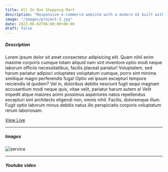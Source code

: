 ```yaml
---
title: All In One Shopping Mart
description: "Responsive e-commerce website with a modern UI built with Next.js, React.js, and TailwindCSS."
image: "/images/project-3.jpg"
date: 2023-06-02T06:00:00+00:00
draft: false
---
```


##### Description

Lorem ipsum dolor sit amet consectetur adipisicing elit. Quam nihil enim maxime corporis cumque totam aliquid nam sint inventore optio modi neque laborum officiis necessitatibus, facilis placeat pariatur! Voluptatem, sed harum pariatur adipisci voluptates voluptatum cumque, porro sint minima similique magni perferendis fuga! Optio vel ipsum excepturi tempore reiciendis id quidem? Vel in, doloribus debitis nesciunt fugit sequi magnam accusantium modi neque quis, vitae velit, pariatur harum autem a! Velit impedit atque maiores animi possimus asperiores natus repellendus excepturi sint architecto eligendi non, omnis nihil. Facilis, doloremque illum. Fugit optio laborum minus debitis natus illo perspiciatis corporis voluptatum rerum laboriosam.

[View Live](https://a-i-o-shopping-mart.vercel.app)

---

##### Images

![service](/images/project-3.jpg "service")

---

##### Youtube video

<YoutubePlayer id="C0DPdy98e4c" title="YouTube Video" />

